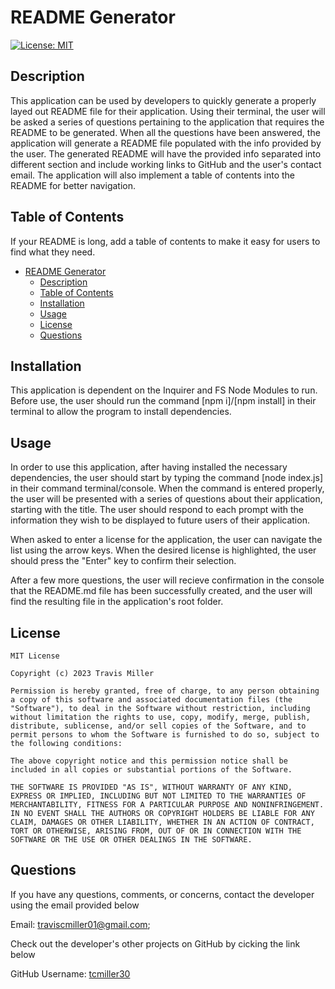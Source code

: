 
# README Generator
[![License: MIT](https://img.shields.io/badge/License-MIT-yellow.svg)](https://opensource.org/licenses/MIT)

## Description

This application can be used by developers to quickly generate a properly layed out README file for their application. Using their terminal, the user will be asked a series of questions pertaining to the application that requires the README to be generated. When all the questions have been answered, the application will generate a README file populated with the info provided by the user. The generated README will have the provided info separated into different section and include working links to GitHub and the user's contact email. The application will also implement a table of contents into the README for better navigation.

## Table of Contents

If your README is long, add a table of contents to make it easy for users to find what they need.

- [README Generator](#readme-generator)
  - [Description](#description)
  - [Table of Contents](#table-of-contents)
  - [Installation](#installation)
  - [Usage](#usage)
  - [License](#license)
  - [Questions](#questions)

## Installation

This application is dependent on the Inquirer and FS Node Modules to run. Before use, the user should run the command [npm i]/[npm install] in their terminal to allow the program to install dependencies.

## Usage

In order to use this application, after having installed the necessary dependencies, the user should start by typing the command [node index.js] in their command terminal/console. When the command is entered properly, the user will be presented with a series of questions about their application, starting with the title. The user should respond to each prompt with the information they wish to be displayed to future users of their application.

When asked to enter a license for the application, the user can navigate the list using the arrow keys. When the desired license is highlighted, the user should press the "Enter" key to confirm their selection.

After a few more questions, the user will recieve confirmation in the console that the README.md file has been successfully created, and the user will find the resulting file in the application's root folder.


## License

    MIT License

    Copyright (c) 2023 Travis Miller

    Permission is hereby granted, free of charge, to any person obtaining a copy of this software and associated documentation files (the "Software"), to deal in the Software without restriction, including without limitation the rights to use, copy, modify, merge, publish, distribute, sublicense, and/or sell copies of the Software, and to permit persons to whom the Software is furnished to do so, subject to the following conditions:

    The above copyright notice and this permission notice shall be included in all copies or substantial portions of the Software.

    THE SOFTWARE IS PROVIDED "AS IS", WITHOUT WARRANTY OF ANY KIND, EXPRESS OR IMPLIED, INCLUDING BUT NOT LIMITED TO THE WARRANTIES OF MERCHANTABILITY, FITNESS FOR A PARTICULAR PURPOSE AND NONINFRINGEMENT. IN NO EVENT SHALL THE AUTHORS OR COPYRIGHT HOLDERS BE LIABLE FOR ANY CLAIM, DAMAGES OR OTHER LIABILITY, WHETHER IN AN ACTION OF CONTRACT, TORT OR OTHERWISE, ARISING FROM, OUT OF OR IN CONNECTION WITH THE SOFTWARE OR THE USE OR OTHER DEALINGS IN THE SOFTWARE.


## Questions

If you have any questions, comments, or concerns, contact the developer using the email provided below

Email: [traviscmiller01@gmail.com](mailto:traviscmiller01@gmail.com);

Check out the developer's other projects on GitHub by cicking the link below

GitHub Username: [tcmiller30](https://github.com/tcmiller30)
